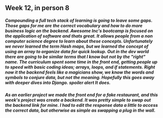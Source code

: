 ## Week 12, in person 8

##### Compounding a full tech stack of learning is going to leave some gaps. Those gaps for me are the correct vocabulary and how to do more business logic on the backend. Awesome Inc's bootcamp is focused on the application of software and thats great. It allows people from a non computer science degree to learn about these concepts. Unfortunately we never learned the term Hash maps, but we learned the concept of using an array to organize data for quick lookup. Out in the dev world there are going to be similar terms that I know but not by the "right" name. The curriculum spent some time in the front end, getting people up to speed with basic coding ideas; arrays, loops, and if statements. Right now it the backend feels like a magicians show, we know the words and symbols to conjure data, but not the meaning. Hopefully this goes away with deeper dives into Django. *spoiler alert* It does.
#### 
##### As an earlier project we made the front end for a fake restaurant, and this week's project was create a backend. It was pretty simple to swap out the backend link for mine. I had to edit the response data a little to access the correct data, but otherwise as simple as swapping a plug in the wall. 
